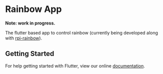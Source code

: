 # Rainbow App

**Note: work in progress.**

The flutter based app to control rainbow (currently being developed along with
[rpi-rainbow](https://github.com/leoagomes/rpi-rainbow)).

## Getting Started

For help getting started with Flutter, view our online
[documentation](https://flutter.io/).
